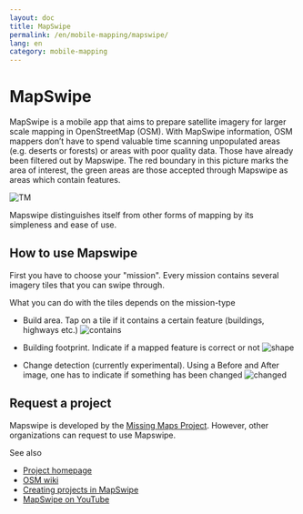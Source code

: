 ```yaml
---
layout: doc
title: MapSwipe
permalink: /en/mobile-mapping/mapswipe/
lang: en
category: mobile-mapping
---
```


MapSwipe
==============

MapSwipe is a mobile app that aims to prepare satellite imagery for larger scale mapping in OpenStreetMap (OSM). With MapSwipe information, OSM mappers don’t have to spend valuable time scanning unpopulated areas (e.g. deserts or forests) or areas with poor quality data. Those have already been filtered out by Mapswipe. The red boundary in this picture marks the area of interest, the green areas are those accepted through Mapswipe as areas which contain features.

![TM][]

Mapswipe distinguishes itself from other forms of mapping by its simpleness and ease of use.

## How to use Mapswipe

First you have to choose your "mission". Every mission contains several imagery tiles that you can swipe through.

What you can do with the tiles depends on the mission-type

- Build area. Tap on a tile if it contains a certain feature (buildings, highways etc.)
 ![contains][]

- Building footprint. Indicate if a mapped feature is correct or not
 ![shape][]

- Change detection (currently experimental). Using a Before and After image, one has to indicate if something has been changed
 ![changed][]

## Request a project

Mapswipe is developed by the [Missing Maps Project](https://www.missingmaps.org/). However, other organizations can request to use Mapswipe.

See also

- [Project homepage](https://mapswipe.org/en/about.html)
- [OSM wiki](https://wiki.openstreetmap.org/wiki/MapSwipe)
- [Creating projects in MapSwipe](https://docs.google.com/presentation/d/1jJ0DVGctD657mVco9E1MIR7F9KLldnhvFMOuFypGitw/edit#slide=id.g50e0d37f6b_0_1)
- [MapSwipe on YouTube](https://youtu.be/mwRdtnfFcUw)


[TM]:       /images/mobile-mapping/mapswipe_tm.png
[contains]: /images/mobile-mapping/mapswipe_contains.png
[shape]:    /images/mobile-mapping/mapswipe_shape.png
[changed]:  /images/mobile-mapping/mapswipe_changed.png
